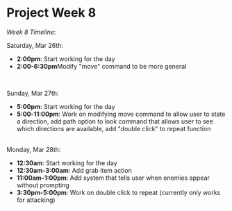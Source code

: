 <h1>Project Week 8</h1>

<i>Week 8 Timeline</i>: 
<br>

Saturday, Mar 26th: 
<ul>
  <li><b>2:00pm</b>: Start working for the day</li>
  <li><b>2:00-6:30pm</b>Modify "move" command to be more general</li>
</ul>
<br>

Sunday, Mar 27th: 
<ul>
  <li><b>5:00pm</b>: Start working for the day</li>
  <li><b>5:00-11:00pm</b>: Work on modifying move command to allow user to state a direction, add path option to look command that allows user to see which directions are available, add "double click" to repeat function</li>
</ul>
<br>
Monday, Mar 28th: 
<ul>
  <li><b>12:30am</b>: Start working for the day</li>
  <li><b>12:30am-3:00am</b>: Add grab item action</li>
  <li><b>11:00am-1:00pm</b>: Add system that tells user when enemies appear without prompting</li>
   <li><b>3:30pm-5:00pm</b>: Work on double click to repeat (currently only works for attacking) </li>
 </ul>
 <br>
 <br>
